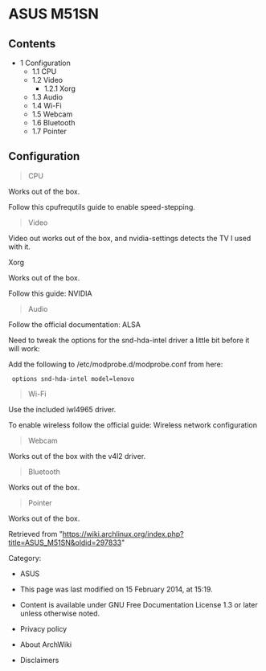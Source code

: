 ASUS M51SN
==========

Contents
--------

-   1 Configuration
    -   1.1 CPU
    -   1.2 Video
        -   1.2.1 Xorg
    -   1.3 Audio
    -   1.4 Wi-Fi
    -   1.5 Webcam
    -   1.6 Bluetooth
    -   1.7 Pointer

Configuration
-------------

> CPU

Works out of the box.

Follow this cpufrequtils guide to enable speed-stepping.

> Video

Video out works out of the box, and nvidia-settings detects the TV I
used with it.

Xorg

Works out of the box.

Follow this guide: NVIDIA

> Audio

Follow the official documentation: ALSA

Need to tweak the options for the snd-hda-intel driver a little bit
before it will work:

Add the following to /etc/modprobe.d/modprobe.conf from here:

     options snd-hda-intel model=lenovo

> Wi-Fi

Use the included iwl4965 driver.

To enable wireless follow the official guide: Wireless network
configuration

> Webcam

Works out of the box with the v4l2 driver.

> Bluetooth

Works out of the box.

> Pointer

Works out of the box.

Retrieved from
"https://wiki.archlinux.org/index.php?title=ASUS_M51SN&oldid=297833"

Category:

-   ASUS

-   This page was last modified on 15 February 2014, at 15:19.
-   Content is available under GNU Free Documentation License 1.3 or
    later unless otherwise noted.
-   Privacy policy
-   About ArchWiki
-   Disclaimers
